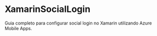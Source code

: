 # XamarinSocialLogin
Guia completo para configurar social login no Xamarin utilizando Azure Mobile Apps.
